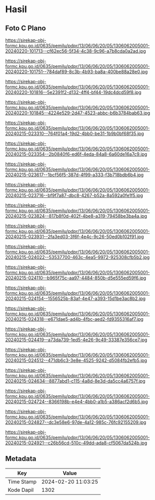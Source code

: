 # Hasil

## Foto C Plano

https://sirekap-obj-formc.kpu.go.id/0635/pemilu/pdpr/13/06/06/20/05/1306062005001-20240220-101713--cf62ec56-5f34-4c38-9c96-a7b8cda0a2ad.jpg

https://sirekap-obj-formc.kpu.go.id/0635/pemilu/pdpr/13/06/06/20/05/1306062005001-20240220-101751--784daf89-8c3b-4b93-ba8a-400be88a28e0.jpg

https://sirekap-obj-formc.kpu.go.id/0635/pemilu/pdpr/13/06/06/20/05/1306062005001-20240220-101816--5e2391f2-d132-4ff4-bf44-19dc4dcd59f8.jpg

https://sirekap-obj-formc.kpu.go.id/0635/pemilu/pdpr/13/06/06/20/05/1306062005001-20240220-101845--4224e529-2d47-4523-abbc-b6b3784bab63.jpg

https://sirekap-obj-formc.kpu.go.id/0635/pemilu/pdpr/13/06/06/20/05/1306062005001-20240215-023310--764f01a4-19d2-4bb0-be31-1b9b0bf68f35.jpg

https://sirekap-obj-formc.kpu.go.id/0635/pemilu/pdpr/13/06/06/20/05/1306062005001-20240215-023354--2b0840f6-ed6f-4eda-84a8-6a60de16a7c9.jpg

https://sirekap-obj-formc.kpu.go.id/0635/pemilu/pdpr/13/06/06/20/05/1306062005001-20240215-023617--1bcf56f5-387d-4f99-a333-f3b718bdb6b4.jpg

https://sirekap-obj-formc.kpu.go.id/0635/pemilu/pdpr/13/06/06/20/05/1306062005001-20240215-023716--bf9f7a87-dbc8-4267-b52a-8a592a0fe1f5.jpg

https://sirekap-obj-formc.kpu.go.id/0635/pemilu/pdpr/13/06/06/20/05/1306062005001-20240215-023824--817b8f0d-402f-4be8-a319-79458be3ba4a.jpg

https://sirekap-obj-formc.kpu.go.id/0635/pemilu/pdpr/13/06/06/20/05/1306062005001-20240215-023931--2fa3ed03-3f6f-4e4c-9c26-50ed0b102f91.jpg

https://sirekap-obj-formc.kpu.go.id/0635/pemilu/pdpr/13/06/06/20/05/1306062005001-20240215-024022--53537700-463c-4ea5-9972-925308cfb5b2.jpg

https://sirekap-obj-formc.kpu.go.id/0635/pemilu/pdpr/13/06/06/20/05/1306062005001-20240215-024110--b965f75c-aa97-4484-850b-d5e555ed59f6.jpg

https://sirekap-obj-formc.kpu.go.id/0635/pemilu/pdpr/13/06/06/20/05/1306062005001-20240215-024154--1556525b-83af-4e47-a393-15d1be3ac8b2.jpg

https://sirekap-obj-formc.kpu.go.id/0635/pemilu/pdpr/13/06/06/20/05/1306062005001-20240215-024318--e671dae5-ad4b-4fbc-aed2-fd9355316af7.jpg

https://sirekap-obj-formc.kpu.go.id/0635/pemilu/pdpr/13/06/06/20/05/1306062005001-20240215-024419--a73da739-1ed5-4e26-9c49-33387e356ce7.jpg

https://sirekap-obj-formc.kpu.go.id/0635/pemilu/pdpr/13/06/06/20/05/1306062005001-20240215-024512--471db6c3-3e8e-4525-9242-d5084fb2efb5.jpg

https://sirekap-obj-formc.kpu.go.id/0635/pemilu/pdpr/13/06/06/20/05/1306062005001-20240215-024634--8877abd1-c115-4a8d-8e3d-da5cc4a6757f.jpg

https://sirekap-obj-formc.kpu.go.id/0635/pemilu/pdpr/13/06/06/20/05/1306062005001-20240215-024724--8366198b-e4e4-4bb0-a1b5-a386acf2d6b5.jpg

https://sirekap-obj-formc.kpu.go.id/0635/pemilu/pdpr/13/06/06/20/05/1306062005001-20240215-024827--dc3e58e6-97de-4a12-985c-76fc92155209.jpg

https://sirekap-obj-formc.kpu.go.id/0635/pemilu/pdpr/13/06/06/20/05/1306062005001-20240215-024921--c26b56cd-510c-49dd-ada8-cf5067da524b.jpg


## Metadata

| Key        | Value               |
| ---------- | ------------------- |
| Time Stamp | 2024-02-20 11:03:25 |
| Kode Dapil | 1302                |



